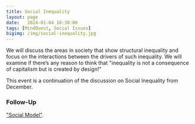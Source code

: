 ```yaml
---
title: Social Inequality
layout: page
date:   2024-01-04 16:30:00
tags: [MindQuest, Social Issues]
bigimg: /img/social-inequality.jpg
---
```


We will discuss the areas in society that show structural inequality and focus on the interactions between the drivers of such inequality. We will  examine if there’s any reason to think that "inequality is not a consequence of capitalism but is created by design!"

This event is a continuation of the discussion on Social Inequality from December.

### Follow-Up

["Social Model"](/assets/present/2024/2024-01-04/social-model.jpg).
